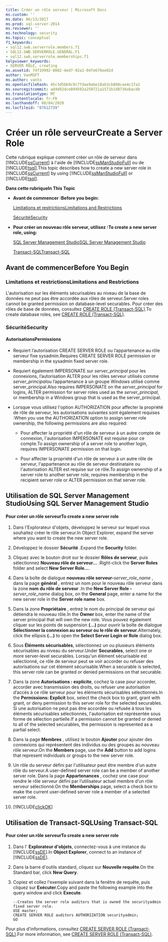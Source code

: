 ```yaml
---
title: Créer un rôle serveur | Microsoft Docs
ms.custom: ''
ms.date: 06/13/2017
ms.prod: sql-server-2014
ms.reviewer: ''
ms.technology: security
ms.topic: conceptual
f1_keywords:
- sql12.swb.serverrole.members.f1
- SQL12.SWB.SERVERROLE.GENERAL.F1
- sql12.swb.serverrole.memberships.f1
helpviewer_keywords:
- SERVER ROLE, creating
ms.assetid: 74f19992-8082-4ed7-92a1-04fe676ee82d
author: VanMSFT
ms.author: vanto
ms.openlocfilehash: 45c3d5bb9c9c7fdae9abe18ab3cb808cae4c1fa1
ms.sourcegitcommit: ad4d92dce894592a259721a1571b1d8736abacdb
ms.translationtype: MT
ms.contentlocale: fr-FR
ms.lasthandoff: 08/04/2020
ms.locfileid: "87612739"
---
```

# <a name="create-a-server-role"></a><span data-ttu-id="84ea6-102">Créer un rôle serveur</span><span class="sxs-lookup"><span data-stu-id="84ea6-102">Create a Server Role</span></span>
  <span data-ttu-id="84ea6-103">Cette rubrique explique comment créer un rôle de serveur dans [!INCLUDE[ssCurrent](../../../includes/sscurrent-md.md)] à l'aide de [!INCLUDE[ssManStudioFull](../../../includes/ssmanstudiofull-md.md)] ou de [!INCLUDE[tsql](../../../includes/tsql-md.md)].</span><span class="sxs-lookup"><span data-stu-id="84ea6-103">This topic describes how to create a new server role in [!INCLUDE[ssCurrent](../../../includes/sscurrent-md.md)] by using [!INCLUDE[ssManStudioFull](../../../includes/ssmanstudiofull-md.md)] or [!INCLUDE[tsql](../../../includes/tsql-md.md)].</span></span>  
  
 <span data-ttu-id="84ea6-104">**Dans cette rubrique**</span><span class="sxs-lookup"><span data-stu-id="84ea6-104">**In This Topic**</span></span>  
  
-   <span data-ttu-id="84ea6-105">**Avant de commencer :**</span><span class="sxs-lookup"><span data-stu-id="84ea6-105">**Before you begin:**</span></span>  
  
     [<span data-ttu-id="84ea6-106">Limitations et restrictions</span><span class="sxs-lookup"><span data-stu-id="84ea6-106">Limitations and Restrictions</span></span>](#Restrictions)  
  
     [<span data-ttu-id="84ea6-107">Sécurité</span><span class="sxs-lookup"><span data-stu-id="84ea6-107">Security</span></span>](#Security)  
  
-   <span data-ttu-id="84ea6-108">**Pour créer un nouveau rôle serveur, utilisez :**</span><span class="sxs-lookup"><span data-stu-id="84ea6-108">**To create a new server role, using:**</span></span>  
  
     [<span data-ttu-id="84ea6-109">SQL Server Management Studio</span><span class="sxs-lookup"><span data-stu-id="84ea6-109">SQL Server Management Studio</span></span>](#SSMSProcedure)  
  
     [<span data-ttu-id="84ea6-110">Transact-SQL</span><span class="sxs-lookup"><span data-stu-id="84ea6-110">Transact-SQL</span></span>](#TsqlProcedure)  
  
##  <a name="before-you-begin"></a><a name="BeforeYouBegin"></a> <span data-ttu-id="84ea6-111">Avant de commencer</span><span class="sxs-lookup"><span data-stu-id="84ea6-111">Before You Begin</span></span>  
  
###  <a name="limitations-and-restrictions"></a><a name="Restrictions"></a> <span data-ttu-id="84ea6-112">Limitations et restrictions</span><span class="sxs-lookup"><span data-stu-id="84ea6-112">Limitations and Restrictions</span></span>  
 <span data-ttu-id="84ea6-113">L'autorisation sur les éléments sécurisables au niveau de la base de données ne peut pas être accordée aux rôles de serveur.</span><span class="sxs-lookup"><span data-stu-id="84ea6-113">Server roles cannot be granted permission on database-level securables.</span></span> <span data-ttu-id="84ea6-114">Pour créer des rôles de base de données, consultez [CREATE ROLE &#40;Transact-SQL&#41;](/sql/t-sql/statements/create-role-transact-sql).</span><span class="sxs-lookup"><span data-stu-id="84ea6-114">To create database roles, see [CREATE ROLE &#40;Transact-SQL&#41;](/sql/t-sql/statements/create-role-transact-sql).</span></span>  
  
###  <a name="security"></a><a name="Security"></a> <span data-ttu-id="84ea6-115">Sécurité</span><span class="sxs-lookup"><span data-stu-id="84ea6-115">Security</span></span>  
  
####  <a name="permissions"></a><a name="Permissions"></a> <span data-ttu-id="84ea6-116">Autorisations</span><span class="sxs-lookup"><span data-stu-id="84ea6-116">Permissions</span></span>  
  
-   <span data-ttu-id="84ea6-117">Requiert l’autorisation CREATE SERVER ROLE ou l’appartenance au rôle serveur fixe sysadmin.</span><span class="sxs-lookup"><span data-stu-id="84ea6-117">Requires CREATE SERVER ROLE permission or membership in the sysadmin fixed server role.</span></span>  
  
-   <span data-ttu-id="84ea6-118">Requiert également IMPERSONATE sur *server_principal* pour les connexions, l’autorisation ALTER pour les rôles serveur utilisés comme *server_principal*ou l’appartenance à un groupe Windows utilisé comme server_principal.</span><span class="sxs-lookup"><span data-stu-id="84ea6-118">Also requires IMPERSONATE on the *server_principal* for logins, ALTER permission for server roles used as the *server_principal*, or membership in a Windows group that is used as the server_principal.</span></span>  
  
-   <span data-ttu-id="84ea6-119">Lorsque vous utilisez l'option AUTHORIZATION pour affecter la propriété de rôle de serveur, les autorisations suivantes sont également requises :</span><span class="sxs-lookup"><span data-stu-id="84ea6-119">When you use the AUTHORIZATION option to assign server role ownership, the following permissions are also required:</span></span>  
  
    -   <span data-ttu-id="84ea6-120">Pour affecter la propriété d'un rôle de serveur à un autre compte de connexion, l'autorisation IMPERSONATE est requise pour ce compte.</span><span class="sxs-lookup"><span data-stu-id="84ea6-120">To assign ownership of a server role to another login, requires IMPERSONATE permission on that login.</span></span>  
  
    -   <span data-ttu-id="84ea6-121">Pour affecter la propriété d'un rôle de serveur à un autre rôle de serveur, l'appartenance au rôle de serveur destinataire ou l'autorisation ALTER est requise sur ce rôle.</span><span class="sxs-lookup"><span data-stu-id="84ea6-121">To assign ownership of a server role to another server role, requires membership in the recipient server role or ALTER permission on that server role.</span></span>  
  
##  <a name="using-sql-server-management-studio"></a><a name="SSMSProcedure"></a> <span data-ttu-id="84ea6-122">Utilisation de SQL Server Management Studio</span><span class="sxs-lookup"><span data-stu-id="84ea6-122">Using SQL Server Management Studio</span></span>  
  
#### <a name="to-create-a-new-server-role"></a><span data-ttu-id="84ea6-123">Pour créer un rôle serveur</span><span class="sxs-lookup"><span data-stu-id="84ea6-123">To create a new server role</span></span>  
  
1.  <span data-ttu-id="84ea6-124">Dans l'Explorateur d'objets, développez le serveur sur lequel vous souhaitez créer le rôle serveur.</span><span class="sxs-lookup"><span data-stu-id="84ea6-124">In Object Explorer, expand the server where you want to create the new server role.</span></span>  
  
2.  <span data-ttu-id="84ea6-125">Développez le dossier **Sécurité** .</span><span class="sxs-lookup"><span data-stu-id="84ea6-125">Expand the **Security** folder.</span></span>  
  
3.  <span data-ttu-id="84ea6-126">Cliquez avec le bouton droit sur le dossier **Rôles de serveur**, puis sélectionnez **Nouveau rôle de serveur...** .</span><span class="sxs-lookup"><span data-stu-id="84ea6-126">Right-click the **Server Roles** folder and select **New Server Role...**.</span></span>  
  
4.  <span data-ttu-id="84ea6-127">Dans la boîte de dialogue **nouveau rôle serveur-**_server_role_name_ , dans la page **général** , entrez un nom pour le nouveau rôle serveur dans la zone **nom du rôle de serveur** .</span><span class="sxs-lookup"><span data-stu-id="84ea6-127">In the **New Server Role -**_server_role_name_ dialog box, on the **General** page, enter a name for the new server role in the **Server role name** box.</span></span>  
  
5.  <span data-ttu-id="84ea6-128">Dans la zone **Propriétaire** , entrez le nom du principal de serveur qui détiendra le nouveau rôle.</span><span class="sxs-lookup"><span data-stu-id="84ea6-128">In the **Owner** box, enter the name of the server principal that will own the new role.</span></span> <span data-ttu-id="84ea6-129">Vous pouvez également cliquer sur les points de suspension **(…)** pour ouvrir la boîte de dialogue **Sélectionner la connexion au serveur ou le rôle de serveur**.</span><span class="sxs-lookup"><span data-stu-id="84ea6-129">Alternately, click the ellipsis **(...)** to open the **Select Server Login or Role** dialog box.</span></span>  
  
6.  <span data-ttu-id="84ea6-130">Sous **Éléments sécurisables**, sélectionnez un ou plusieurs éléments sécurisables au niveau du serveur.</span><span class="sxs-lookup"><span data-stu-id="84ea6-130">Under **Securables**, select one or more server-level securables.</span></span> <span data-ttu-id="84ea6-131">Lorsqu'un élément sécurisable est sélectionné, ce rôle de serveur peut se voir accorder ou refuser des autorisations sur cet élément sécurisable.</span><span class="sxs-lookup"><span data-stu-id="84ea6-131">When a securable is selected, this server role can be granted or denied permissions on that securable.</span></span>  
  
7.  <span data-ttu-id="84ea6-132">Dans la zone **Autorisations : explicite**, cochez la case pour accorder, accorder avec transmission des droits, ou refuser une autorisation d’accès à ce rôle serveur pour les éléments sécurisables sélectionnés.</span><span class="sxs-lookup"><span data-stu-id="84ea6-132">In the **Permissions: Explicit** box, select the check box to grant, grant with grant, or deny permission to this server role for the selected securables.</span></span> <span data-ttu-id="84ea6-133">Si une autorisation ne peut pas être accordée ou refusée à tous les éléments sécurisables sélectionnés, l'autorisation est représentée sous forme de sélection partielle.</span><span class="sxs-lookup"><span data-stu-id="84ea6-133">If a permission cannot be granted or denied to all of the selected securables, the permission is represented as a partial select.</span></span>  
  
8.  <span data-ttu-id="84ea6-134">Dans la page **Membres** , utilisez le bouton **Ajouter** pour ajouter des connexions qui représentent des individus ou des groupes au nouveau rôle serveur.</span><span class="sxs-lookup"><span data-stu-id="84ea6-134">On the **Members** page, use the **Add** button to add logins that represent individuals or groups to the new server role.</span></span>  
  
9. <span data-ttu-id="84ea6-135">Un rôle du serveur défini par l'utilisateur peut être membre d'un autre rôle du serveur.</span><span class="sxs-lookup"><span data-stu-id="84ea6-135">A user-defined server role can be a member of another server role.</span></span> <span data-ttu-id="84ea6-136">Dans la page **Appartenances** , cochez une case pour rendre le rôle serveur défini par l’utilisateur actuel membre d’un rôle serveur sélectionné.</span><span class="sxs-lookup"><span data-stu-id="84ea6-136">On the **Memberships** page, select a check box to make the current user-defined server role a member of a selected server role.</span></span>  
  
10. [!INCLUDE[clickOK](../../../includes/clickok-md.md)]  
  
##  <a name="using-transact-sql"></a><a name="TsqlProcedure"></a> <span data-ttu-id="84ea6-137">Utilisation de Transact-SQL</span><span class="sxs-lookup"><span data-stu-id="84ea6-137">Using Transact-SQL</span></span>  
  
#### <a name="to-create-a-new-server-role"></a><span data-ttu-id="84ea6-138">Pour créer un rôle serveur</span><span class="sxs-lookup"><span data-stu-id="84ea6-138">To create a new server role</span></span>  
  
1.  <span data-ttu-id="84ea6-139">Dans l' **Explorateur d'objets**, connectez-vous à une instance du [!INCLUDE[ssDE](../../../includes/ssde-md.md)].</span><span class="sxs-lookup"><span data-stu-id="84ea6-139">In **Object Explorer**, connect to an instance of [!INCLUDE[ssDE](../../../includes/ssde-md.md)].</span></span>  
  
2.  <span data-ttu-id="84ea6-140">Dans la barre d'outils standard, cliquez sur **Nouvelle requête**.</span><span class="sxs-lookup"><span data-stu-id="84ea6-140">On the Standard bar, click **New Query**.</span></span>  
  
3.  <span data-ttu-id="84ea6-141">Copiez et collez l'exemple suivant dans la fenêtre de requête, puis cliquez sur **Exécuter**.</span><span class="sxs-lookup"><span data-stu-id="84ea6-141">Copy and paste the following example into the query window and click **Execute**.</span></span>  
  
    ```  
    --Creates the server role auditors that is owned the securityadmin fixed server role.  
    USE master;  
    CREATE SERVER ROLE auditors AUTHORIZATION securityadmin;  
    GO  
    ```  
  
 <span data-ttu-id="84ea6-142">Pour plus d’informations, consultez [CREATE SERVER ROLE &#40;Transact-SQL&#41;](/sql/t-sql/statements/create-server-role-transact-sql).</span><span class="sxs-lookup"><span data-stu-id="84ea6-142">For more information, see [CREATE SERVER ROLE &#40;Transact-SQL&#41;](/sql/t-sql/statements/create-server-role-transact-sql).</span></span>  
  
  
